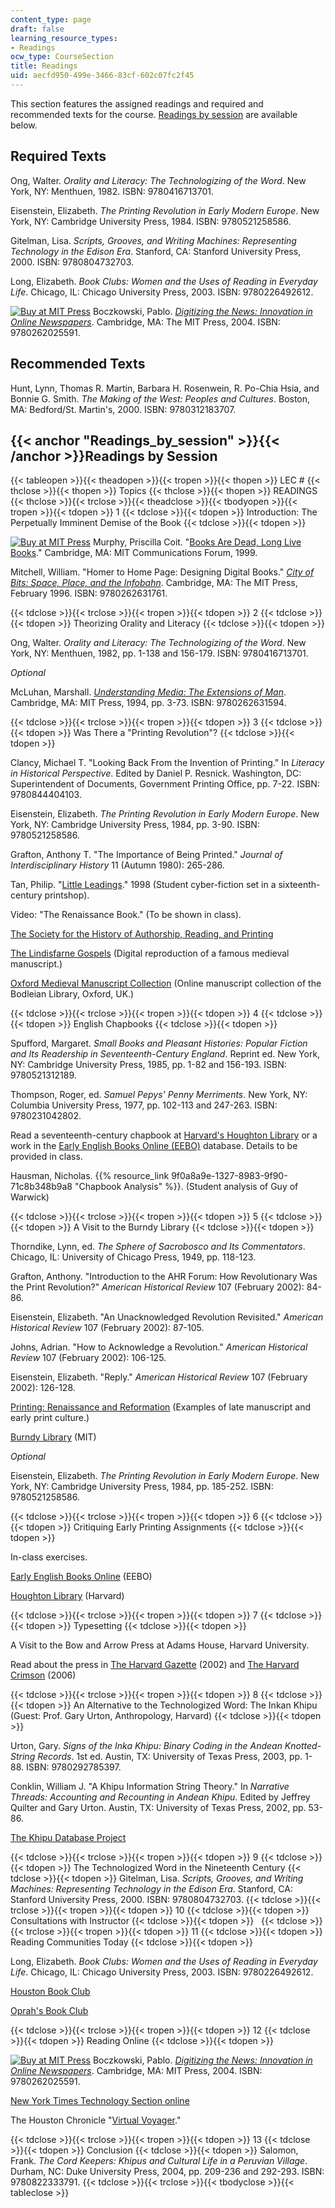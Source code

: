 ```yaml
---
content_type: page
draft: false
learning_resource_types:
- Readings
ocw_type: CourseSection
title: Readings
uid: aecfd950-499e-3466-83cf-602c07fc2f45
---
```

This section features the assigned readings and required and recommended texts for the course. [Readings by session](#Readings_by_session) are available below.

## Required Texts

Ong, Walter. *Orality and Literacy: The Technologizing of the Word*. New York, NY: Menthuen, 1982. ISBN: 9780416713701.

Eisenstein, Elizabeth. *The Printing Revolution in Early Modern Europe*. New York, NY: Cambridge University Press, 1984. ISBN: 9780521258586.

Gitelman, Lisa. *Scripts, Grooves, and Writing Machines: Representing Technology in the Edison Era*. Stanford, CA: Stanford University Press, 2000. ISBN: 9780804732703.

Long, Elizabeth. *Book Clubs: Women and the Uses of Reading in Everyday Life*. Chicago, IL: Chicago University Press, 2003. ISBN: 9780226492612.

[![Buy at MIT Press](/images/mp_logo.gif)](https://mitpress.mit.edu/9780262025591) Boczkowski, Pablo. [*Digitizing the News: Innovation in Online Newspapers*](https://mitpress.mit.edu/9780262025591). Cambridge, MA: The MIT Press, 2004. ISBN: 9780262025591.

## Recommended Texts

Hunt, Lynn, Thomas R. Martin, Barbara H. Rosenwein, R. Po-Chia Hsia, and Bonnie G. Smith. *The Making of the West: Peoples and Cultures*. Boston, MA: Bedford/St. Martin's, 2000. ISBN: 9780312183707.

## {{< anchor "Readings_by_session" >}}{{< /anchor >}}Readings by Session

{{< tableopen >}}{{< theadopen >}}{{< tropen >}}{{< thopen >}}
LEC #
{{< thclose >}}{{< thopen >}}
Topics
{{< thclose >}}{{< thopen >}}
READINGS
{{< thclose >}}{{< trclose >}}{{< theadclose >}}{{< tbodyopen >}}{{< tropen >}}{{< tdopen >}}
1
{{< tdclose >}}{{< tdopen >}}
Introduction: The Perpetually Imminent Demise of the Book
{{< tdclose >}}{{< tdopen >}}

[![Buy at MIT Press](/images/mp_logo.gif)](https://mitpress.mit.edu/9780262631761) Murphy, Priscilla Coit. "[Books Are Dead, Long Live Books](http://web.mit.edu/transition/subs/murphy.html)." Cambridge, MA: MIT Communications Forum, 1999.

Mitchell, William. "Homer to Home Page: Designing Digital Books." [*City of Bits: Space, Place, and the Infobahn*](https://mitpress.mit.edu/9780262631761). Cambridge, MA: The MIT Press, February 1996. ISBN: 9780262631761.

{{< tdclose >}}{{< trclose >}}{{< tropen >}}{{< tdopen >}}
2
{{< tdclose >}}{{< tdopen >}}
Theorizing Orality and Literacy
{{< tdclose >}}{{< tdopen >}}

Ong, Walter. *Orality and Literacy: The Technologizing of the Word*. New York, NY: Menthuen, 1982, pp. 1-138 and 156-179. ISBN: 9780416713701.

*Optional*

McLuhan, Marshall. [*Understanding Media: The Extensions of Man*](https://mitpress.mit.edu/books/understanding-media). Cambridge, MA: MIT Press, 1994, pp. 3-73. ISBN: 9780262631594.

{{< tdclose >}}{{< trclose >}}{{< tropen >}}{{< tdopen >}}
3
{{< tdclose >}}{{< tdopen >}}
Was There a "Printing Revolution"?
{{< tdclose >}}{{< tdopen >}}

Clancy, Michael T. "Looking Back From the Invention of Printing." In *Literacy in Historical Perspective*. Edited by Daniel P. Resnick. Washington, DC: Superintendent of Documents, Government Printing Office, pp. 7-22. ISBN: 9780844404103.

Eisenstein, Elizabeth. *The Printing Revolution in Early Modern Europe*. New York, NY: Cambridge University Press, 1984, pp. 3-90. ISBN: 9780521258586.

Grafton, Anthony T. "The Importance of Being Printed." *Journal of Interdisciplinary History* 11 (Autumn 1980): 265-286.

Tan, Philip. "[Little Leadings](/ans7870/21h/21h.418/philip/index.html)." 1998 (Student cyber-fiction set in a sixteenth-century printshop).

Video: "The Renaissance Book." (To be shown in class).

[The Society for the History of Authorship, Reading, and Printing](http://www.sharpweb.org/)

[The Lindisfarne Gospels](http://www.bl.uk/onlinegallery/features/lindisfarne/home.html) (Digital reproduction of a famous medieval manuscript.)

[Oxford Medieval Manuscript Collection](http://www.bodley.ox.ac.uk/dept/scwmss/wmss/medieval/browse.htm#11th) (Online manuscript collection of the Bodleian Library, Oxford, UK.)

{{< tdclose >}}{{< trclose >}}{{< tropen >}}{{< tdopen >}}
4
{{< tdclose >}}{{< tdopen >}}
English Chapbooks
{{< tdclose >}}{{< tdopen >}}

Spufford, Margaret. *Small Books and Pleasant Histories: Popular Fiction and Its Readership in Seventeenth-Century England*. Reprint ed. New York, NY: Cambridge University Press, 1985, pp. 1-82 and 156-193. ISBN: 9780521312189.

Thompson, Roger, ed. *Samuel Pepys' Penny Merriments*. New York, NY: Columbia University Press, 1977, pp. 102-113 and 247-263. ISBN: 9780231042802.

Read a seventeenth-century chapbook at [Harvard's Houghton Library](https://library.harvard.edu/libraries/houghton) or a work in the [Early English Books Online (EEBO)](http://eebo.chadwyck.com/home) database. Details to be provided in class.

Hausman, Nicholas. {{% resource_link 9f0a8a9e-1327-8983-9f90-71c8b348b9a8 "Chapbook Analysis" %}}. (Student analysis of Guy of Warwick)

{{< tdclose >}}{{< trclose >}}{{< tropen >}}{{< tdopen >}}
5
{{< tdclose >}}{{< tdopen >}}
A Visit to the Burndy Library
{{< tdclose >}}{{< tdopen >}}

Thorndike, Lynn, ed. *The Sphere of Sacrobosco and Its Commentators*. Chicago, IL: University of Chicago Press, 1949, pp. 118-123.

Grafton, Anthony. "Introduction to the AHR Forum: How Revolutionary Was the Print Revolution?" *American Historical Review* 107 (February 2002): 84-86.

Eisenstein, Elizabeth. "An Unacknowledged Revolution Revisited." *American Historical Review* 107 (February 2002): 87-105.

Johns, Adrian. "How to Acknowledge a Revolution." *American Historical Review* 107 (February 2002): 106-125.

Eisenstein, Elizabeth. "Reply." *American Historical Review* 107 (February 2002): 126-128.

[Printing: Renaissance and Reformation](http://www.sc.edu/library/spcoll/sccoll/renprint/renprint.html) (Examples of late manuscript and early print culture.)

[Burndy Library](http://web.mit.edu/dibner/) (MIT)

*Optional*

Eisenstein, Elizabeth. *The Printing Revolution in Early Modern Europe*. New York, NY: Cambridge University Press, 1984, pp. 185-252. ISBN: 9780521258586.

{{< tdclose >}}{{< trclose >}}{{< tropen >}}{{< tdopen >}}
6
{{< tdclose >}}{{< tdopen >}}
Critiquing Early Printing Assignments
{{< tdclose >}}{{< tdopen >}}

In-class exercises.

[Early English Books Online](http://eebo.chadwyck.com/home) (EEBO)

[Houghton Library](http://hcl.harvard.edu/libraries/#houghton) (Harvard)

{{< tdclose >}}{{< trclose >}}{{< tropen >}}{{< tdopen >}}
7
{{< tdclose >}}{{< tdopen >}}
Typesetting
{{< tdclose >}}{{< tdopen >}}

A Visit to the Bow and Arrow Press at Adams House, Harvard University.

Read about the press in [The Harvard Gazette](https://news.harvard.edu/gazette/story/2010/09/bow-and-arrow-press-party-in-the-press/) (2002) and [The Harvard Crimson](http://www.thecrimson.com/) (2006)

{{< tdclose >}}{{< trclose >}}{{< tropen >}}{{< tdopen >}}
8
{{< tdclose >}}{{< tdopen >}}
An Alternative to the Technologized Word: The Inkan Khipu (Guest: Prof. Gary Urton, Anthropology, Harvard)
{{< tdclose >}}{{< tdopen >}}

Urton, Gary. *Signs of the Inka Khipu: Binary Coding in the Andean Knotted-String Records*. 1st ed. Austin, TX: University of Texas Press, 2003, pp. 1-88. ISBN: 9780292785397.

Conklin, William J. "A Khipu Information String Theory." In *Narrative Threads: Accounting and Recounting in Andean Khipu*. Edited by Jeffrey Quilter and Gary Urton. Austin, TX: University of Texas Press, 2002, pp. 53-86.

[The Khipu Database Project](https://grantome.com/grant/NSF/BCS-0408324)

{{< tdclose >}}{{< trclose >}}{{< tropen >}}{{< tdopen >}}
9
{{< tdclose >}}{{< tdopen >}}
The Technologized Word in the Nineteenth Century
{{< tdclose >}}{{< tdopen >}}
Gitelman, Lisa. *Scripts, Grooves, and Writing Machines: Representing Technology in the Edison Era*. Stanford, CA: Stanford University Press, 2000. ISBN: 9780804732703.
{{< tdclose >}}{{< trclose >}}{{< tropen >}}{{< tdopen >}}
10
{{< tdclose >}}{{< tdopen >}}
Consultations with Instructor
{{< tdclose >}}{{< tdopen >}}
 
{{< tdclose >}}{{< trclose >}}{{< tropen >}}{{< tdopen >}}
11
{{< tdclose >}}{{< tdopen >}}
Reading Communities Today
{{< tdclose >}}{{< tdopen >}}

Long, Elizabeth. *Book Clubs: Women and the Uses of Reading in Everyday Life*. Chicago, IL: Chicago University Press, 2003. ISBN: 9780226492612.

[Houston Book Club](http://www.houstonbookclub.com/hbc_links.htm)

[Oprah's Book Club](http://www.oprah.com/app/books.html)

{{< tdclose >}}{{< trclose >}}{{< tropen >}}{{< tdopen >}}
12
{{< tdclose >}}{{< tdopen >}}
Reading Online
{{< tdclose >}}{{< tdopen >}}

[![Buy at MIT Press](/images/mp_logo.gif)](https://mitpress.mit.edu/9780262025591) Boczkowski, Pablo. [*Digitizing the News: Innovation in Online Newspapers*](https://mitpress.mit.edu/9780262025591). Cambridge, MA: MIT Press, 2004. ISBN: 9780262025591.

[New York Times Technology Section online](http://www.nytimes.com/pages/technology/index.html)

The Houston Chronicle "[Virtual Voyager](http://vv8.jetc.org/)."

{{< tdclose >}}{{< trclose >}}{{< tropen >}}{{< tdopen >}}
13
{{< tdclose >}}{{< tdopen >}}
Conclusion
{{< tdclose >}}{{< tdopen >}}
Salomon, Frank. *The Cord Keepers: Khipus and Cultural Life in a Peruvian Village*. Durham, NC: Duke University Press, 2004, pp. 209-236 and 292-293. ISBN: 9780822333791.
{{< tdclose >}}{{< trclose >}}{{< tbodyclose >}}{{< tableclose >}}